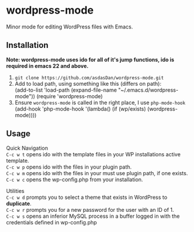 wordpress-mode
====================

Minor mode for editing WordPress files with Emacs.


Installation    
----
**Note: wordpress-mode uses ido for all of it's jump functions, ido is required in emacs 22 and above.**    
     
1) `git clone https://github.com/asdasDan/wordpress-mode.git`    
2) Add to load path, using something like this (differs on path):    
      (add-to-list 'load-path (expand-file-name "~/.emacs.d/wordpress-mode"))
      (require 'wordpress-mode)
3) Ensure `wordpress-mode` is called in the right place, I use `php-mode-hook`
      (add-hook 'php-mode-hook '(lambda()
                                  (if (wp/exists)
                                      (wordpress-mode))))
     
Usage     
----
Quick Navigation   
`C-c w t` opens ido with the template files in your WP installations active template.   
`C-c w p` opens ido with the files in your plugin path.   
`C-c w m` opens ido with the files in your must use plugin path, if one exists.   
`C-c w c` opens the wp-config.php from your installation.   
    
Utilities     
`C-c w d` prompts you to select a theme that exists in WordPress to **duplicate**.    
`C-c w r` prompts you for a new password for the user with an ID of 1.    
`C-c w s` opens an inferior MySQL process in a buffer logged in with the credentials defined in wp-config.php   